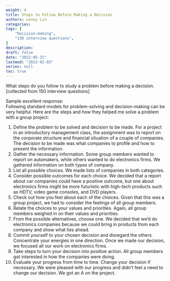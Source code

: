 ```yaml
---
weight: 4
title: Steps to Follow Before Making a Decision
authors: Lenny Lin
categories: 
tags: [
    "Decision-making",
    "150 interview questions",
]
description: 
draft: false
date: "2022-05-31"
lastmod: "2023-02-03"
series: null
toc: true
---
```



What steps do you follow to study a problem before making a decision.  
[collected from 150 interview questions]

Sample excellent response:  
Following standard models for problem-solving and decision-making can be very helpful. Here are the steps and how they helped me solve a problem with a group project:
1. Define the problem to be solved and decision to be made. For a project in an introductory management class, the assignment was to report on the corporate structure and financial situation of a couple of companies. The decision to be made was what companies to profile and how to present the information.  
2. Gather the necessary information. Some group members wanted to report on automakers, while others wanted to do electronics firms. We gathered information on both types of company.  
3. List all possible choices. We made lists of companies in both categories.  
4. Consider possible outcomes for each choice. We decided that a report about car companies could have a positive outcome, but one about electronics firms might be more futuristic with high-tech products such as HDTV, video game consoles, and DVD players.  
5. Check out how you feel about each of the choices. Given that this was a group project, we had to consider the feelings of all group members.  
6. Relate the choices to your values and priorities. Again, all group members weighed in on their values and priorities.  
7. From the possible alternatives, choose one. We decided that we’d do electronics companies because we could bring in products from each company and show what lies ahead.  
8. Commit yourself to your chosen decision and disregard the others. Concentrate your energies in one direction. Once we made our decision, we focused all our work on electronics firms.  
9. Take steps to turn your decision into positive action. All group members got interested in how the companies were doing.  
10. Evaluate your progress from time to time. Change your decision if necessary. We were pleased with our progress and didn’t feel a need to change our decision. We got an A on the project.
